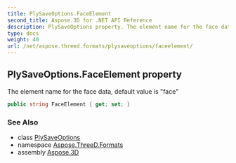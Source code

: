 ```yaml
---
title: PlySaveOptions.FaceElement
second_title: Aspose.3D for .NET API Reference
description: PlySaveOptions property. The element name for the face data default value is face
type: docs
weight: 40
url: /net/aspose.threed.formats/plysaveoptions/faceelement/
---
```

## PlySaveOptions.FaceElement property

The element name for the face data, default value is "face"

```csharp
public string FaceElement { get; set; }
```

### See Also

* class [PlySaveOptions](../)
* namespace [Aspose.ThreeD.Formats](../../../aspose.threed.formats/)
* assembly [Aspose.3D](../../../)


